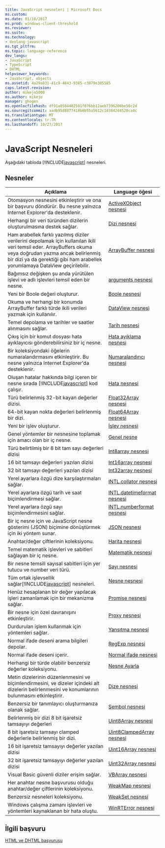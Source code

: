 ```yaml
---
title: JavaScript nesneleri | Microsoft Docs
ms.custom: 
ms.date: 01/18/2017
ms.prod: windows-client-threshold
ms.reviewer: 
ms.suite: 
ms.technology:
- devlang-javascript
ms.tgt_pltfrm: 
ms.topic: language-reference
dev_langs:
- JavaScript
- TypeScript
- DHTML
helpviewer_keywords:
- JavaScript, objects
ms.assetid: 4a29a831-41c9-4843-9385-c3879e385585
caps.latest.revision: 
author: mikejo5000
ms.author: mikejo
manager: ghogen
ms.openlocfilehash: df91a0504482591f076bb12aeb7396206be56c2d
ms.sourcegitcommit: aadb9588877418b8b55a5612c1d3842d4520ca4c
ms.translationtype: MT
ms.contentlocale: tr-TR
ms.lasthandoff: 10/27/2017
---
```

# <a name="javascript-objects"></a>JavaScript Nesneleri
Aşağıdaki tabloda [!INCLUDE[javascript](../../javascript/includes/javascript-md.md)] nesneleri.  
  
## <a name="objects"></a>Nesneler  
  
|Açıklama|Language öğesi|  
|-----------------|----------------------|  
|Otomasyon nesnesini etkinleştirir ve ona bir başvuru döndürür. Bu nesne yalnızca Internet Explorer'da desteklenir.|[ActiveXObject nesnesi](../../javascript/reference/activexobject-object-javascript.md)|  
|Herhangi bir veri türünden dizilerin oluşturulmasına destek sağlar.|[Dizi nesnesi](../../javascript/reference/array-object-javascript.md)|  
|Ham arabellek farklı yazılmış diziler verilerini depolamak için kullanılan ikili veri temsil eder. ArrayBuffers okuma veya doğrudan yazma ancak belirlenmiş bir dizi ya da gerektiği gibi ham arabellek yorumlamaya DataView geçirilebilir.|[ArrayBuffer nesnesi](../../javascript/reference/arraybuffer-object.md)|  
|Bağımsız değişken şu anda yürütülen işlevi ve adlı işlevleri temsil eden bir nesne.|[arguments nesnesi](../../javascript/reference/arguments-object-javascript.md)|  
|Yeni bir Boole değeri oluşturur.|[Boole nesnesi](../../javascript/reference/boolean-object-javascript.md)|  
|Okuma ve herhangi bir konumda ArrayBuffer farklı türde ikili verileri yazmak için kullanılır.|[DataView nesnesi](../../javascript/reference/dataview-object.md)|  
|Temel depolama ve tarihler ve saatler alınmasını sağlar.|[Tarih nesnesi](../../javascript/reference/date-object-javascript.md)|  
|Çıkış için bir komut dosyası hata ayıklayıcısı gönderebilirsiniz bir iç nesne.|[Hata ayıklama nesnesi](../../javascript/reference/debug-object-javascript.md)|  
|Bir koleksiyondaki öğelerin numaralandırmasını etkinleştirir. Bu nesne yalnızca Internet Explorer'da desteklenir.|[Numaralandırıcı nesnesi](../../javascript/reference/enumerator-object-javascript.md)|  
|Oluşan hatalar hakkında bilgi içeren bir nesne sırada [!INCLUDE[javascript](../../javascript/includes/javascript-md.md)] kod çalışır.|[Hata nesnesi](../../javascript/reference/error-object-javascript.md)|  
|Türü belirlenmiş 32-bit kayan değerler dizisi.|[Float32Array nesnesi](../../javascript/reference/float32array-object.md)|  
|64-bit kayan nokta değerleri belirlenmiş bir dizi.|[Float64Array nesnesi](../../javascript/reference/float64array-object.md)|  
|Yeni bir işlev oluşturur.|[İşlev nesnesi](../../javascript/reference/function-object-javascript.md)|  
|Genel yöntemler bir nesnesine toplamak için amacı olan bir iç nesne.|[Genel nesne](../../javascript/reference/global-object-javascript.md)|  
|Türü belirtilmiş bir 8 bit tam sayı değerleri dizisi|[Int8array nesnesi](../../javascript/reference/int8array-object.md)|  
|16 bit tamsayı değerleri yazılan dizisi|[Int16array nesnesi](../../javascript/reference/int16array-object.md)|  
|32 bit tamsayı değerleri yazılan dizisi|[Int32array nesnesi](../../javascript/reference/int32array-object.md)|  
|Yerel ayarlara özgü dize karşılaştırmaları sağlar.|[INTL.collator nesnesi](../../javascript/reference/intl-collator-object-javascript.md)|  
|Yerel ayarlara özgü tarih ve saat biçimlendirmesi sağlar.|[INTL.datetimeformat nesnesi](../../javascript/reference/intl-datetimeformat-object-javascript.md)|  
|Yerel ayarlara özgü sayı biçimlendirmesini sağlar.|[INTL.numberformat nesnesi](../../javascript/reference/intl-numberformat-object-javascript.md)|  
|Bir iç nesne için ve JavaScript nesne gösterimi (JSON) biçimine dönüştürmek için iki yöntem sunar.|[JSON nesnesi](../../javascript/reference/json-object-javascript.md)|  
|Anahtar/değer çiftlerinin koleksiyonu.|[Harita nesnesi](../../javascript/reference/map-object-javascript.md)|  
|Temel matematik işlevleri ve sabitleri sağlayan bir iç nesne.|[Matematik nesnesi](../../javascript/reference/math-object-javascript.md)|  
|Bir nesne temsili sayısal sabitleri için yer tutucu ve number veri türü.|[Sayı nesnesi](../../javascript/reference/number-object-javascript.md)|  
|Tüm ortak işlevsellik sağlar[!INCLUDE[javascript](../../javascript/includes/javascript-md.md)] nesneleri.|[Nesne nesnesi](../../javascript/reference/object-object-javascript.md)|  
|Henüz hesaplanan bir değer yapılacak işleri zamanlamak için bir mekanizma sağlar.|[Promise nesnesi](../../javascript/reference/promise-object-javascript.md)|  
|Bir nesne için özel davranışını etkinleştirir.|[Proxy nesnesi](../../javascript/reference/proxy-object-javascript.md)|  
|Durdurulan işlem kullanmak için yöntemleri sağlar.|[Yansıtma nesnesi](../../javascript/reference/reflect-object-javascript.md)|  
|Normal ifade deseni arama bilgileri depolar.|[RegExp nesnesi](../../javascript/reference/regexp-object-javascript.md)|  
|Normal ifade deseni içerir.|[Normal ifade nesnesi](../../javascript/reference/regular-expression-object-javascript.md)|  
|Herhangi bir türde olabilir benzersiz değerler koleksiyonu.|[Nesne Ayarla](../../javascript/reference/set-object-javascript.md)|  
|Metin dizelerinin düzenlenmesini ve biçimlendirmesini, ve dizeler içindeki alt dizelerin belirlenmesini ve konumlarının bulunmasını etkinleştirir.|[Dize nesnesi](../../javascript/reference/string-object-javascript.md)|  
|Benzersiz bir tanımlayıcı oluşturmanıza olanak sağlar.|[Sembol nesnesi](../../javascript/reference/symbol-object-javascript.md)|  
|Belirlenmiş bir dizi 8 bit işaretsiz tamsayıyı değerleri|[Uint8Array nesnesi](../../javascript/reference/uint8array-object.md)|  
|8 bit işaretsiz tamsayı clamped değerlerle belirlenmiş bir dizi.|[Uint8ClampedArray nesnesi](../../javascript/reference/uint8clampedarray-object-javascript.md)|  
|16 bit işaretsiz tamsayıyı değerler yazılan dizisi|[Uint16Array nesnesi](../../javascript/reference/uint16array-object.md)|  
|32 bit işaretsiz tamsayıyı değerler yazılan dizisi|[Uint32Array nesnesi](../../javascript/reference/uint32array-object.md)|  
|Visual Basic güvenli diziler erişim sağlar.|[VBArray nesnesi](../../javascript/reference/vbarray-object-javascript.md)|  
|Her anahtar nesne başvurusu olduğu anahtar/değer çiftlerinin koleksiyonu.|[WeakMap nesnesi](../../javascript/reference/weakmap-object-javascript.md)|  
|Benzersiz nesneleri koleksiyonu.|[WeakSet nesnesi](../../javascript/reference/weakset-object-javascript.md)|  
|Windows çalışma zamanı işlevleri ve yöntemleri kaynaklanan bir hata oluştu.|[WinRTError nesnesi](../../javascript/reference/winrterror-object-javascript.md)|  
  
## <a name="related-reference"></a>İlgili başvuru  
 [HTML ve DHTML başvurusu](http://go.microsoft.com/fwlink/?LinkId=148095)